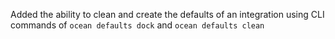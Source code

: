 Added the ability to clean and create the defaults of an integration using CLI commands of `ocean defaults dock` and `ocean defaults clean`